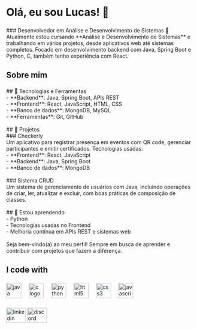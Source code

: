 <h1 align="left">Olá, eu sou Lucas! 👋</h1>

###

<p align="left">
### Desenvolvedor em Análise e Desenvolvimento de Sistemas 🚀<br>Atualmente estou cursando **Análise e Desenvolvimento de Sistemas** e trabalhando em vários projetos, desde aplicativos web até sistemas completos. Focado em desenvolvimento backend com Java, Spring Boot e Python, C, também tenho experiência com React.</p>

###

<h2 align="left">Sobre mim</h2>

###

<p align="left">## 🔧 Tecnologias e Ferramentas<br>- **Backend**: Java, Spring Boot, APIs REST<br>- **Frontend**: React, JavaScript, HTML, CSS<br>- **Banco de dados**: MongoDB, MySQL<br>- **Ferramentas**: Git, GitHub<br><br>## 💼 Projetos<br>
### Checkerly<br>Um aplicativo para registrar presença em eventos com QR code, gerenciar participantes e emitir certificados. Tecnologias usadas:<br>- **Frontend**: React, JavaScript<br>- **Backend**: Java, Spring Boot<br>- **Banco de dados**: MongoDB<br><br>
### Sistema CRUD<br>Um sistema de gerenciamento de usuários com Java, incluindo operações de criar, ler, atualizar e excluir, com boas práticas de composição de classes.<br><br>## 🌱 Estou aprendendo<br>- Python<br>- Tecnologias usadas no Frontend<br>- Melhoria contínua em APIs REST e sistemas web<br><br>Seja bem-vindo(a) ao meu perfil! Sempre em busca de aprender e contribuir com projetos que fazem a diferença.</p>

###

<h2 align="left">I code with</h2>

###

<div align="left">
  <img src="https://cdn.jsdelivr.net/gh/devicons/devicon/icons/java/java-original.svg" height="40" alt="java logo"  />
  <img width="12" />
  <img src="https://cdn.jsdelivr.net/gh/devicons/devicon/icons/c/c-original.svg" height="40" alt="c logo"  />
  <img width="12" />
  <img src="https://cdn.jsdelivr.net/gh/devicons/devicon/icons/python/python-original.svg" height="40" alt="python logo"  />
  <img width="12" />
  <img src="https://cdn.jsdelivr.net/gh/devicons/devicon/icons/html5/html5-original.svg" height="40" alt="html5 logo"  />
  <img width="12" />
  <img src="https://cdn.jsdelivr.net/gh/devicons/devicon/icons/css3/css3-original.svg" height="40" alt="css3 logo"  />
  <img width="12" />
  <img src="https://cdn.jsdelivr.net/gh/devicons/devicon/icons/javascript/javascript-original.svg" height="40" alt="javascript logo"  />
</div>

###

<div align="left">
  <img src="https://raw.githubusercontent.com/maurodesouza/profile-readme-generator/master/src/assets/icons/social/linkedin/default.svg" width="52" height="40" alt="linkedin logo"  />
  <img src="https://raw.githubusercontent.com/maurodesouza/profile-readme-generator/master/src/assets/icons/social/discord/default.svg" width="52" height="40" alt="discord logo"  />
</div>

###
